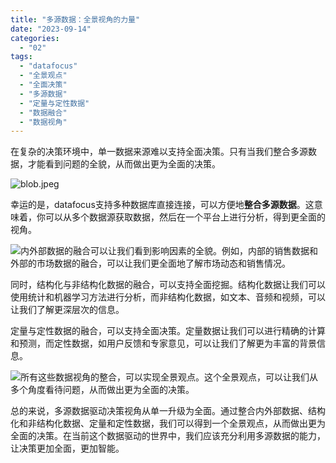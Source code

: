 ```yaml
---
title: "多源数据：全景视角的力量"
date: "2023-09-14"
categories: 
  - "02"
tags: 
  - "datafocus"
  - "全景观点"
  - "全面决策"
  - "多源数据"
  - "定量与定性数据"
  - "数据融合"
  - "数据视角"
---
```


在复杂的决策环境中，单一数据来源难以支持全面决策。只有当我们整合多源数据，才能看到问题的全貌，从而做出更为全面的决策。

![blob.jpeg](images/1664243846-blob-jpeg.jpeg)

幸运的是，datafocus支持多种数据库直接连接，可以方便地**整合多源数据**。这意味着，你可以从多个数据源获取数据，然后在一个平台上进行分析，得到更全面的视角。

![](https://x.chatmindai.net/%E7%AC%AC%E4%BA%8C%E5%BC%A0%E5%9B%BE%E7%89%87%EF%BC%9Adatafocus%E7%9A%84%E5%A4%9A%E6%95%B0%E6%8D%AE%E5%BA%93%E8%BF%9E%E6%8E%A5%E7%95%8C%E9%9D%A2)内外部数据的融合可以让我们看到影响因素的全貌。例如，内部的销售数据和外部的市场数据的融合，可以让我们更全面地了解市场动态和销售情况。

同时，结构化与非结构化数据的融合，可以支持全面挖掘。结构化数据让我们可以使用统计和机器学习方法进行分析，而非结构化数据，如文本、音频和视频，可以让我们了解更深层次的信息。

定量与定性数据的融合，可以支持全面决策。定量数据让我们可以进行精确的计算和预测，而定性数据，如用户反馈和专家意见，可以让我们了解更为丰富的背景信息。

![](https://x.chatmindai.net/%E7%AC%AC%E4%B8%89%E5%BC%A0%E5%9B%BE%E7%89%87%EF%BC%9A%E4%B8%80%E5%BC%A0%E5%9B%BE%E8%A1%A8%E5%B1%95%E7%A4%BA%E4%BA%86%E5%AE%9A%E9%87%8F%E5%92%8C%E5%AE%9A%E6%80%A7%E6%95%B0%E6%8D%AE%E7%9A%84%E8%9E%8D%E5%90%88)所有这些数据视角的整合，可以实现全景观点。这个全景观点，可以让我们从多个角度看待问题，从而做出更为全面的决策。

总的来说，多源数据驱动决策视角从单一升级为全面。通过整合内外部数据、结构化和非结构化数据、定量和定性数据，我们可以得到一个全景观点，从而做出更为全面的决策。在当前这个数据驱动的世界中，我们应该充分利用多源数据的能力，让决策更加全面，更加智能。
